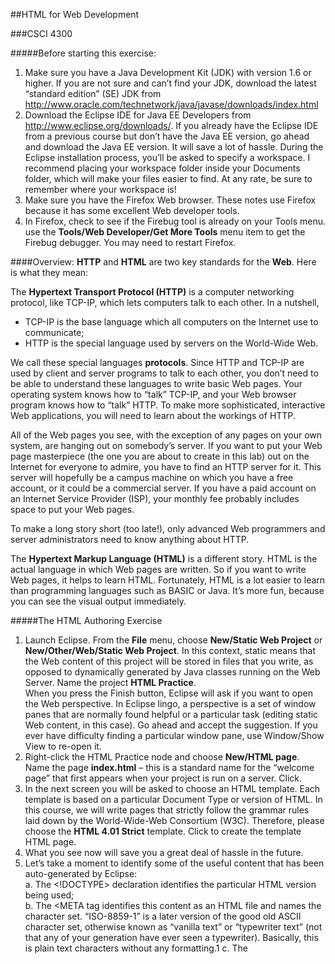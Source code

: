 ##HTML for Web Development

###CSCI 4300

#####Before starting this exercise:
1. Make sure you have a Java Development Kit (JDK) with version 1.6 or higher. If you are not sure and can’t find your JDK, download the latest “standard edition” (SE)  JDK from http://www.oracle.com/technetwork/java/javase/downloads/index.html
2. Download the Eclipse IDE for Java EE Developers from http://www.eclipse.org/downloads/. If you already have the Eclipse IDE from a previous course but don’t have the Java EE version, go ahead and download the Java EE version. It will save a lot of hassle.
During the Eclipse installation process, you’ll be asked to specify a workspace. I recommend placing your workspace folder inside your Documents folder, which will make your files easier to find. At any rate, be sure to remember where your workspace is!
3. Make sure you have the Firefox Web browser. These notes use Firefox because it has some excellent Web developer tools.
4. In Firefox, check to see if the Firebug tool is already on your Tools menu.  use the **Tools/Web Developer/Get More Tools** menu item to get the Firebug debugger. You may need to restart Firefox. 

####Overview: 
**HTTP** and **HTML** are two key standards for the **Web**. Here is what they mean:

The **Hypertext Transport Protocol (HTTP)** is a computer networking protocol, like TCP-IP, which lets computers talk to each other. In a nutshell,
* TCP-IP is the base language which all computers on the Internet use to communicate;
* HTTP is the special language used by servers on the World-Wide Web. 

We call these special languages **protocols**. Since HTTP and TCP-IP are used by client and server programs to talk to each other, you don’t need to be able to understand these languages to write basic Web pages. Your operating system knows how to “talk” TCP-IP, and your Web browser program knows how to “talk” HTTP. To make more sophisticated, interactive Web applications, you will need to learn about the workings of HTTP.

All of the Web pages you see, with the exception of any pages on your own system, are hanging out on somebody’s server. If you want to put your Web page masterpiece (the one you are about to create in this lab) out on the Internet for everyone to admire, you have to find an HTTP server for it. This server will hopefully be a campus machine on which you have a free account, or it could be a commercial server. If you have a paid account on an Internet Service Provider (ISP), your monthly fee probably includes space to put your Web pages.

To make a long story short (too late!), only advanced Web programmers and server administrators need to know anything about HTTP. 

The **Hypertext Markup Language (HTML)** is a different story. HTML is the actual language in which Web pages are written. So if you want to write Web pages, it helps to learn HTML. Fortunately, HTML is a lot easier to learn than programming languages such as BASIC or Java. It’s more fun, because you can see the visual output immediately.

#####The HTML Authoring Exercise
1. Launch Eclipse. From the **File** menu, choose **New/Static Web Project** or **New/Other/Web/Static Web Project**. In this context, static means that the Web content of this project will be stored in files that you write, as opposed to dynamically generated by Java classes running on the Web Server. Name the project **HTML Practice**.  
When you press the Finish button, Eclipse will ask if you want to open the Web perspective. In Eclipse lingo, a perspective is a set of window panes that are normally found helpful or a particular task (editing static Web content, in this case). Go ahead and accept the suggestion. If you ever have difficulty finding a particular window pane, use Window/Show View to re-open it.
2. Right-click the HTML Practice node and choose **New/HTML page**. Name the page **index.html** – this is a standard name for the “welcome page” that first appears when your project is run on a server. Click.
3. In the next screen you will be asked to choose an HTML template. Each template is based on a particular Document Type or version of HTML. In this course, we will write pages that strictly follow the grammar rules laid down by the World-Wide-Web Consortium (W3C). Therefore, please choose the **HTML 4.01 Strict** template. Click  to create the template HTML page.
4. What you see now will save you a great deal of hassle in the future. 
5. Let’s take a moment to identify some of the useful content that has been auto-generated by Eclipse:  
a. The <!DOCTYPE> declaration identifies the particular HTML version being used;  
b. The <META tag identifies this content as an HTML file and names the character set. “ISO-8859-1” is a later version of the good old ASCII character set, otherwise known as “vanilla text” or “typewriter text” (not that any of your generation have ever seen a typewriter). Basically, this is plain text characters without any formatting.1
c. The <title> of the page will appear in the title bar when the page is viewed in a browser.  
d. The <body> of the page will appear in the main browser window. Right now, the body is empty.  
6. Change the title of the page to “My first Web page,” as shown at right.
7. Add content to the body of the page, “Hey Look! I’m a Web page!”
8. Now let’s look at the page with Eclipse’s built-in browser. First, save your changes by clicking the SaveAll icon .  In the Project Explorer view, open the HTML practice node so that you can see **index.html** in the WebContent folder. Right-click index.html and choose Open With/Web Browser. You should see “Hey Look! I’m a Web Page!” in the browser window and the title, “My first Web page” on the Eclipse tab.
9. Launch Firefox and open this page. (If you don’t see a File menu, click the Firefox tab and look under **New Tab**. Navigate to your workspace folder (you did remember where this is, right?) and find index.html in the WebContent folder. It should look more or less the same as in the Eclipse built-in browser.

####Validating your Web Page
**Validation** is a mechanical process to verify that your page follows the formally defined rules of HTML grammar. These rules can be picky, just as when someone makes you use precisely correct English grammar. We use the validation check for two reasons:

1. Checking the grammar can reveal subtle errors in our HTML source code;
2. HTML code that complies with the formal grammar is much less likely to suffer **browser incompatibility** problems: pages that display fine in one browser, but look terrible in a different browser.

To use the validator, open a new browser tab  from the File menu. Navigate to http://validator.w3.org, the validator page. Use the **File Upload** interface shown here. Use the **Browse** button to find your file, and then click the **Check** button to validate the file.  
Your first attempt will yield an error message similar to the one shown at right. If you read the accompanying verbiage, you will (maybe) see that the validator doesn’t recognize your DOCTYPE declaration.  
This appears to be a glitch in Eclipse. You can fix it by editing your DOCTYPE declaration to remove the word STRICT, as shown here. Save your work and reload in to the validator page. The “Unable to determine parse mode” error should now disappear. 
You should now see the following error (maybe not on line 8):

What is the validator saying? Well, it clearly says you are not writing valid code! But what is wrong?
Read the error message closely. Validator suggests that you might have put text directly into the body, and that is exactly what we did. The suggested remedy is to put the text into a **container** element, such as a paragraph element.

Let’s try it!  Go back to Eclipse and add a `<p>` paragraph tag as shown. Now go to the end of the line and type “</”. Eclipse recognizes the start of a closing tag, and autocompletes the `</p>` closing tag. Way cool, eh?  
Save the page and reload Validator again. This time you should see the success message shown below. Yippee!

Click on the Mozilla tab that contains your page and click the Reload button. The display should stay exactly the same. 

Now use an `<h1>` tag to add a header to the page, as shown here. Watch for Eclipse to autocomplete the closing tag! Revalidate the page.

####The Firebug debugger
In Firefox, find the Firebug button  and click it. You should now see a window in which you can explore the HTML structure of the document. Way cool, eh?

Now close the Firebug window . Select . Right-click and choose  (not ). Firebug re-opens and is focused on the particular element you chose. The relationship between tags and elements is a bit subtle: tags in the source code create elements in the document. The elements are more abstract entities, like Java objects. More about this later in this exercise.)

####Images and Attributes
Web pages are **compound documents**, meaning that the page content might be contained in multiple files. Images are one example of this: the actual image content is contained in a separate file in one of the standard image file formats such as .PNG, .BMP, .GIF, or .JPG.

Add the code shown at right to your **index.jsp** page to create an image element. The notations src=… and alt=… are **attributes**. Attribute values are always defined within the opening HTML tag using **name-value semantics**, as shown here. In this case the names of the two attributes are src and alt. 

As you can probably guess, the src attribute gives the name of the file that contains the actual image data. To find the meaning of the alt attribute, open a Web browser window to **blooberry.com** and select the HTML reference. Look up the IMG element and find the meaning of the ALT attribute under “Specific Attributes.” The description may be a little obscure, so save **index.jsp** and view it in your browser. The browser is unable to display the actual image (because the file is not there!) so you will see the alt message instead. 

To fix the problem, download the **FredFlintstone.jpg** file from the Exercises folder of eLC, and store it in your Web Contents folder in the Eclipse workspace folder for this project. Reload the page – you should now see Fred in all his glory!

**Height and width attributes:**  Right-click on the Fred Flintstone image and choose **View Image Info**. You should see a message similar to the one at right. The message mentions **caching** an image; this is the browser’s trick of storing the image file in local storage so that when you reload a page, the image can be retrieved from the cache instead of being downloaded from the Web. 

In this case, the image was not cached because it is already stored on local storage. To see what is in the Firefox cache, type **about:cache** in the URL bar. Click **List Cache entries** to see the files that Firefox has cached – they will be media files downloaded from the Web.

Go back to the HTML source code for this page in Eclipse, and add the width and height attributes as shown here. This is considered good practice, because if your page is downloaded over a slow Internet connection, the browser won’t know the image size until the image has finished downloading. With the width and height attributes specified, the browser can lay out a 202 x 433 pixel rectangle and arrange the rest of the page content around it, while waiting for the image to download.

####Intellectual Property and Intellectual Honesty
Any time we use page content that we did not create, such as Fred’s image, there are legal and ethical issues to consider:

**Intellectual property** is a legal issue: are we violating the property rights of the copyright owner? In general, non-commercial academic productions are covered by the Fair Use Doctrine, which allows limited exemptions from copyright laws for scholarly purposes.

**Intellectual honesty** is known around here as “Academic Honesty,” but goes further than that. Intellectual honesty means not passing off someone else’s creative work as your own. Just as you always give attribution to quotes in your term papers, you should give attribution to the provider of your Web page content. (If that provider in turn ripped it off from somebody else, that’s too bad, but I won’t require you to chase down the original copyright holder. In a commercial application, you definitely should.)  
In summary, please add a note of attribution for anything you copy. This can be visible (my preference) or hidden as a code comment. In this way we are not only being honest about our own work, but honoring the creation of others. Here is an attribution for the Fred Flintstone image, included in an **HTML comment**:

####The DIV element  
Try validating index.html again. You should get a slew of errors, starting with “character data is not allowed here.” The first suggested possible error in the validator is “putting text directly in the body of the document without wrapping it in a container element,” which is precisely what we’ve done. 
The error message also gives a list of possible start tags that might solve the problem. We’ll use the DIV element. Look up DIV at www.blooberry.com, and follow the link to the description of Block Formatting. You need not read this page in its entirety (although that would be worthwhile). Just notice that block formatted elements should have a line break before and after.
Edit your page to add a <div> tag before the <img> tag and a </div> tag after. The page should now validate. However, the DIV element also will force the image to occupy its own horizontal division of the page. Later on, we’ll show how to lay out an image side-by-side with text and to wrap text around an image.

Lists and Tables
HTML lists and tables are called container elements:
A list element contains list item elements, which contain the actual list item text;
A table element contains table row elements, which contain table data elements, which contain the actual data.
Lists can be ordered lists (numbered lists) or unordered lists (bullet lists). Later we will show how to add styling to make an ordered list display its items as 1, 2, 3, or A, B, C, or I, II, III as well as other numbering types. 
Let’s start by creating a couple of lists. In your project, create a new HTML file named vonManderpootz.html, which will chronicle a character from the 1930’s science fiction stories of Stanley Weinbaum. Here is the result and the starter HTML code:


Note how the <li> -- </li> pair, which defines a list element, lies within the <ol> tag and its matching </ol> tag (not shown here. This is what we mean when we say that the OL element contains the LI elements.
Don’t forget to close this first ordered list with an </OL> tag before starting the second <h3> header and the second list.
The second list is an unordered list, so use a <ul> tag instead of an <ol> tag.
When you have finished generating this list, use the validation service at validator.w3.org to make sure that it validates as HTML 4.01 Strict.
Nested lists: Now add sub-lists to the last two unordered list items as shown here. Each sub-list is a part of a list item; for example, the list of composers is a  part of the list item, “concert pianist.” Therefore, the entire list of composers, including the <ol> and </ol> tags, must come between the <li> and </li> tags of the “concert pianist” list item. As you can see here, the sub-list should come after the text content of this list item. Try it out!
When you have completed the two sub-lists, make sure they validate. Then return to von Manderpootz.html and launch Firebug by clicking the bug icon  at the bottom right corner of your Firefox window. Click on the HTML tab and open  the second list, which appears as a <ul> element. You should see that the third and fourth list items can be opened to reveal their sub-lists, as shown here. Do you see how the nested tags in your HTML code correspond to the tree structure shown in Firebug?
Tables: create another page called morningSchedules.html (using HTML 4.01 Strict, as always!) We will create an HTML table to represent a hypothetical student’s MWF morning schedule, as shown here. Tables have a more complex containment structure: tables contain table rows (TR elements), which contain table data (TD elements). Complete the starter code to reproduce the table shown below. You will not see the borders between table cells yet! Make sure your code validates before proceeding.


Attributes: How can we get the borders? Open a separate Web browser window to www.blooberry.com and select the HTML reference. Navigate to the TABLE element and look under “Specific attributes” for the Border attribute. See if you can find these two key facts about the Border attribute:
It is valid HMTL 4.01 Strict;
Its value should be an integer denoting the border width in pixels.
Attribute values are always defined within the opening HTML tag using name-value semantics, as shown here. In this case the attribute name is “border,” and the attribute value is “1.” Although this particular attribute value is an integer, it is conventional to always enclose attribute values in quotes.2
Table headers: in your blooberry browser window, look up the TH element. Try changing the TD elements in the first row and the first column of your table to TH elements. Does this look better?

Merging table cells: Look up the TD element in your Blooberry reference and find the rowspan attribute. Using this attribute, define the two “Chem Lab” elements in the third row to take up two rows each. Remember that attributes are defined inside the opening tag, using name-value syntax.  When this is done, the “Chem Lab” elements in the fourth row are no longer needed, because the third row elements now fill their slots in the table. The result should look like the example at right. 
By the way, there is also a “colspan” attribute for use when a table cell spans multiple columns.
The Document Object Model
Use the Firebug HTML tab to open the <table> element. You will see an element, <tbody>,  that does not correspond to any tag in the HTML source code. TBODY represents the the body of the table, as opposed to specialized header and footer rows. We don’t identify our header rows as such in this simple table, but if you write tables that span multiple pages you might want to look into the THEAD element.
TBODY is part of the Document Object Model (DOM), which is how Web browsers represent a document as collection of objects. As you have seen, tag pairs such as <li> … </li> create elements that you can view in Firebug; these elements are part of the DOM. But as you have just seen, the DOM contains more than these elements. We’ll have more to say about the DOM later on in this course.
Tables for side-by-side layout: Tables are commonly used to lay elements out side-by-side. Return to your vonManderpootz.html page and create a table with one row, two TD elements, and no border. Move the lists and their headers into the first TD, and put an image tag in the second TD. Set the src attribute to “MadScientist.jpg” and the alt attribute to “A shining example of Humanity”. Also add an <h3> header element, “Dr. Felix von Manderpootz,” before the <img> tag.
Download the “MadScientist.jpg” file from eLC and store it into your WebContent folder. If you have done everything correctly, the result should look like the image at right.
Giving attribution: as mentioned above, it is important to be respectful of intellectual property and also to honor the creative work of those who have gone before us. Add the following paragraph below your page:

Input Elements
 HTML input elements allow the user to specify input variables that will be used by Web applications. (We will show how the Web apps access these values later on.) Input variables are specified using name-value syntax again: the variable name is specified in the HTML code, and the value is whatever the user enters. 
Return to index.html and add this code at the bottom of the page. Save and view the results; you should see empty text boxes for the user to enter their first and last name. Note that the name attribute is not visible to the user, so we must add a prompt.
It’s possible to specify initial values for the text boxes. Try adding value attributes as shown at right. When you save and view the page, you will see the values in the text boxes. However, you can still type in text to override these values. Single quotes and double quotes are equivalent in this context.
Revalidate index.html again. You should get a slew of errors, starting with “character data is not allowed here. Once again, we have “[put] text directly in the body of the document without wrapping it in a container element.” Do you remember how we fixed that problem with the Fred Flintstone image? This time, use a <P> element as your container. Revalidate the page to confirm.
About HTML 5
HTML 5 is the latest version of HTML, but it has not yet been accepted as a W3C standard and is not fully supported by all browsers. To learn some of the cool features of HTML5, visit http://www.w3schools.com/html/html5_intro.asp. I especially like the new input elements! We won’t be using HTML 5 in this course, however.
 



